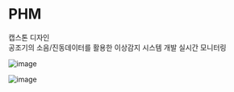 # PHM
캡스톤 디자인 \
공조기의 소음/진동데이터를 활용한 이상감지 시스템 개발 실시간 모니터링

![image](https://github.com/qqq2097/PHM/assets/74424666/42c76b6c-e791-4a39-92df-0ac6b38e4802) 

![image](https://github.com/qqq2097/PHM/assets/74424666/a4b50686-9cba-49dc-b954-926590a0db5d)
